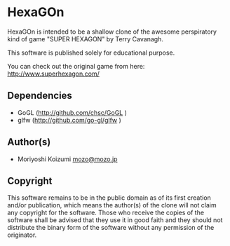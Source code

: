 HexaGOn
=======

HexaGOn is intended to be a shallow clone of the awesome perspiratory kind of
game "SUPER HEXAGON" by Terry Cavanagh.

This software is published solely for educational purpose.

You can check out the original game from here: http://www.superhexagon.com/

Dependencies
------------

* GoGL (http://github.com/chsc/GoGL )
* glfw (http://github.com/go-gl/glfw )

Author(s)
---------

* Moriyoshi Koizumi <mozo@mozo.jp>

Copyright
---------

This software remains to be in the public domain as of its first creation and/or
publication, which means the author(s) of the clone will not claim any copyright
for the software.  Those who receive the copies of the software shall be advised 
that they use it in good faith and they should not distribute the binary form of
the software without any permission of the originator.

